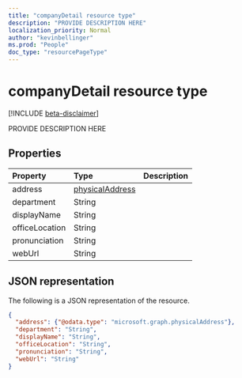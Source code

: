 ```yaml
---
title: "companyDetail resource type"
description: "PROVIDE DESCRIPTION HERE"
localization_priority: Normal
author: "kevinbellinger"
ms.prod: "People"
doc_type: "resourcePageType"
---
```


# companyDetail resource type

[!INCLUDE [beta-disclaimer](../../includes/beta-disclaimer.md)]

PROVIDE DESCRIPTION HERE

## Properties

| Property     | Type        | Description |
|:-------------|:------------|:------------|
|address|[physicalAddress](physicaladdress.md)||
|department|String||
|displayName|String||
|officeLocation|String||
|pronunciation|String||
|webUrl|String||

## JSON representation

The following is a JSON representation of the resource.

<!-- {
  "blockType": "resource",
  "optionalProperties": [

  ],
  "@odata.type": "microsoft.graph.companyDetail",
  "baseType": null
}-->

```json
{
  "address": {"@odata.type": "microsoft.graph.physicalAddress"},
  "department": "String",
  "displayName": "String",
  "officeLocation": "String",
  "pronunciation": "String",
  "webUrl": "String"
}
```

<!-- uuid: 16cd6b66-4b1a-43a1-adaf-3a886856ed98
2019-02-04 14:57:30 UTC -->
<!-- {
  "type": "#page.annotation",
  "description": "companyDetail resource",
  "keywords": "",
  "section": "documentation",
  "tocPath": ""
}-->